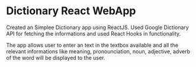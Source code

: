 # Dictionary React WebApp

Created an Simplee Dictionary app using ReactJS. Used Google Dictionary API for fetching the informations and used React Hooks in functionality.  

The app allows user to enter an text in the textbox available and all the relevant informations like meaning, pronounciation, noun, adjective, adverb of the word will be displayed to the user.
